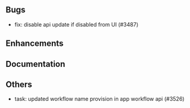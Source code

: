 ## Bugs
- fix: disable api update if disabled from UI (#3487)
## Enhancements
## Documentation
## Others
- task: updated workflow name provision in app workflow api (#3526)
